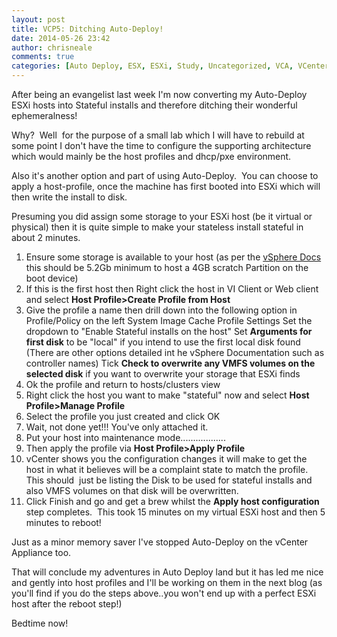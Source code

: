 ```yaml
---
layout: post
title: VCP5: Ditching Auto-Deploy!
date: 2014-05-26 23:42
author: chrisneale
comments: true
categories: [Auto Deploy, ESX, ESXi, Study, Uncategorized, VCA, VCenter, VCP, Virtualisation, Virtualization, VMWare, vsphere]
---
```

After being an evangelist last week I'm now converting my Auto-Deploy ESXi hosts into Stateful installs and therefore ditching their wonderful ephemeralness!

Why?  Well  for the purpose of a small lab which I will have to rebuild at some point I don't have the time to configure the supporting architecture which would mainly be the host profiles and dhcp/pxe environment.

Also it's another option and part of using Auto-Deploy.  You can choose to apply a host-profile, once the machine has first booted into ESXi which will then write the install to disk.

Presuming you did assign some storage to your ESXi host (be it virtual or physical) then it is quite simple to make your stateless install stateful in about 2 minutes.
<ol>
	<li>Ensure some storage is available to your host (as per the <a href="http://pubs.vmware.com/vsphere-55/index.jsp?topic=%2Fcom.vmware.vsphere.install.doc%2FGUID-DEB8086A-306B-4239-BF76-E354679202FC.html">vSphere Docs </a>this should be 5.2Gb minimum to host a 4GB scratch Partition on the boot device)</li>
	<li>If this is the first host then Right click the host in VI Client or Web client and select <strong>Host Profile&gt;Create Profile from Host</strong></li>
	<li>Give the profile a name then drill down into the following option in Profile/Policy on the left
System Image Cache Profile Settings
Set the dropdown to "Enable Stateful installs on the host"
Set <strong>Arguments for first disk</strong> to be "local" if you intend to use the first local disk found (There are other options detailed int he vSphere Documentation such as controller names)
Tick <strong>Check to overwrite any VMFS volumes on the selected disk</strong> if you want to overwrite your storage that ESXi finds</li>
	<li>Ok the profile and return to hosts/clusters view</li>
	<li>Right click the host you want to make "stateful" now and select <strong>Host Profile&gt;Manage Profile</strong></li>
	<li>Select the profile you just created and click OK</li>
	<li>Wait, not done yet!!! You've only attached it.</li>
	<li>Put your host into maintenance mode..................</li>
	<li>Then apply the profile via <strong>Host Profile&gt;Apply Profile</strong></li>
	<li>vCenter shows you the configuration changes it will make to get the host in what it believes will be a complaint state to match the profile.
This should  just be listing the Disk to be used for stateful installs
and also VMFS volumes on that disk will be overwritten.</li>
	<li>Click Finish and go and get a brew whilst the <strong>Apply host configuration</strong> step completes.  This took 15 minutes on my virtual ESXi host and then 5 minutes to reboot!</li>
</ol>
Just as a minor memory saver I've stopped Auto-Deploy on the vCenter Appliance too.

That will conclude my adventures in Auto Deploy land but it has led me nice and gently into host profiles and I'll be working on them in the next blog (as you'll find if you do the steps above..you won't end up with a perfect ESXi host after the reboot step!)

Bedtime now!

&nbsp;
